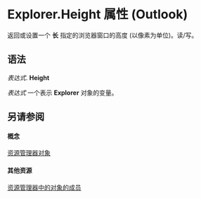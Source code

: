 
# Explorer.Height 属性 (Outlook)

返回或设置一个 **长** 指定的浏览器窗口的高度 (以像素为单位)。读/写。


## 语法

 _表达式_. **Height**

 _表达式_ 一个表示 **Explorer** 对象的变量。


## 另请参阅


#### 概念


[资源管理器对象](026591e5-049f-503a-4166-34e6dbc225fb.md)
#### 其他资源


[资源管理器中的对象的成员](4412c507-4dcd-6005-b9c8-11824624250d.md)
